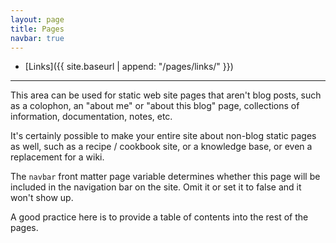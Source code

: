 ```yaml
---
layout: page
title: Pages
navbar: true
---
```


* [Links]({{ site.baseurl | append: "/pages/links/" }})

*****



This area can be used for static web site pages that aren't blog
posts, such as a colophon, an "about me" or "about this blog" page,
collections of information, documentation, notes, etc.

It's certainly possible to make your entire site about non-blog static
pages as well, such as a recipe / cookbook site, or a knowledge base,
or even a replacement for a wiki.

The `navbar` front matter page variable determines whether this page
will be included in the navigation bar on the site. Omit it or set it
to false and it won't show up.

A good practice here is to provide a table of contents into the rest
of the pages.
